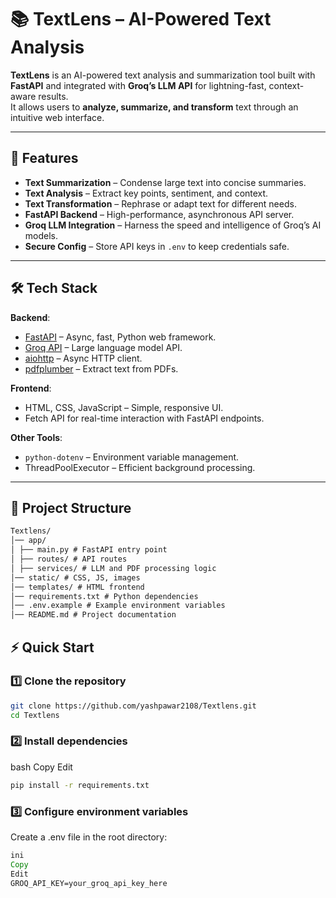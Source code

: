 # 📚 TextLens – AI-Powered Text Analysis

**TextLens** is an AI-powered text analysis and summarization tool built with **FastAPI** and integrated with **Groq’s LLM API** for lightning-fast, context-aware results.  
It allows users to **analyze, summarize, and transform** text through an intuitive web interface.

---

## 🚀 Features
- **Text Summarization** – Condense large text into concise summaries.
- **Text Analysis** – Extract key points, sentiment, and context.
- **Text Transformation** – Rephrase or adapt text for different needs.
- **FastAPI Backend** – High-performance, asynchronous API server.
- **Groq LLM Integration** – Harness the speed and intelligence of Groq’s AI models.
- **Secure Config** – Store API keys in `.env` to keep credentials safe.

---

## 🛠️ Tech Stack
**Backend**:
- [FastAPI](https://fastapi.tiangolo.com/) – Async, fast, Python web framework.
- [Groq API](https://groq.com/) – Large language model API.
- [aiohttp](https://docs.aiohttp.org/) – Async HTTP client.
- [pdfplumber](https://github.com/jsvine/pdfplumber) – Extract text from PDFs.

**Frontend**:
- HTML, CSS, JavaScript – Simple, responsive UI.
- Fetch API for real-time interaction with FastAPI endpoints.

**Other Tools**:
- `python-dotenv` – Environment variable management.
- ThreadPoolExecutor – Efficient background processing.

---

## 📂 Project Structure
```txt
Textlens/
│── app/
│ ├── main.py # FastAPI entry point
│ ├── routes/ # API routes
│ ├── services/ # LLM and PDF processing logic
│── static/ # CSS, JS, images
│── templates/ # HTML frontend
│── requirements.txt # Python dependencies
│── .env.example # Example environment variables
│── README.md # Project documentation
```

## ⚡ Quick Start

### 1️⃣ Clone the repository
```bash
git clone https://github.com/yashpawar2108/Textlens.git
cd Textlens
```
### 2️⃣ Install dependencies
bash
Copy
Edit
```cmd
pip install -r requirements.txt
```
### 3️⃣ Configure environment variables
Create a .env file in the root directory:
```cmd
ini
Copy
Edit
GROQ_API_KEY=your_groq_api_key_here
```

